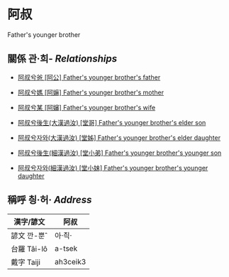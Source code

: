 # 阿叔
Father's younger brother

## 關係 관·희- _Relationships_

- [阿叔兮爸 \[阿公\] Father's younger brother's father](member8.md)

- [阿叔兮媽 \[阿嫲\] Father's younger brother's mother](member9.md)

- [阿叔兮某 \[阿嬸\] Father's younger brother's wife](member34.md)

- [阿叔兮後生(大漢過汝) \[堂哥\] Father's younger brother's elder son](member35.md)

- [阿叔兮자와(大漢過汝) \[堂姊\] Father's younger brother's elder daughter](member36.md)

- [阿叔兮後生(細漢過汝) \[堂小弟\] Father's younger brother's younger son](member37.md)

- [阿叔兮자와(細漢過汝) \[堂小妹\] Father's younger brother's younger daughter](member38.md)



## 稱呼 칑·허· _Address_

漢字/諺文 | 阿叔
--- | ---
諺文 깐-뿐ˆ | 아·즥·
台羅 Tâi-lô | a-tsek
戴字 Taiji | ah3ceik3


